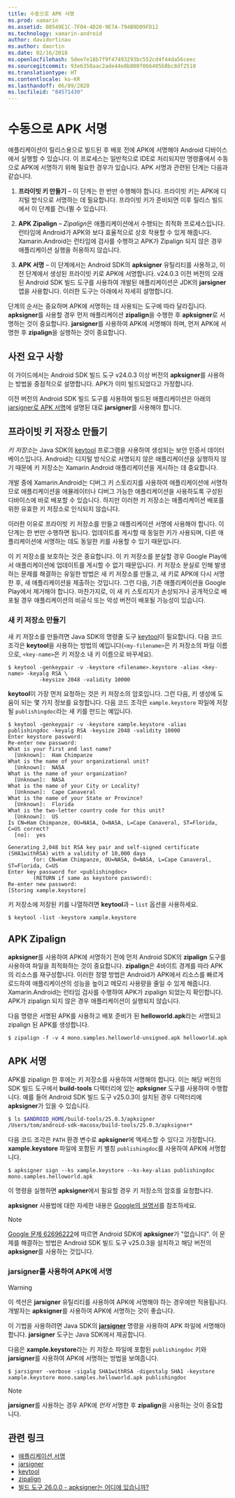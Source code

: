 ```yaml
---
title: 수동으로 APK 서명
ms.prod: xamarin
ms.assetid: 08549E1C-7F04-4D20-9E7A-794B9D09FD12
ms.technology: xamarin-android
author: davidortinau
ms.author: daortin
ms.date: 02/16/2018
ms.openlocfilehash: 5dee7e18b7f9f47493293bc552cd4f44da56ceec
ms.sourcegitcommit: 93e6358aac2ade44e8b800f066405b8bc8df2510
ms.translationtype: HT
ms.contentlocale: ko-KR
ms.lasthandoff: 06/09/2020
ms.locfileid: "84571430"
---
```

# <a name="manually-signing-the-apk"></a>수동으로 APK 서명

애플리케이션이 릴리스용으로 빌드된 후 배포 전에 APK에 서명해야 Android 디바이스에서 실행할 수 있습니다. 이 프로세스는 일반적으로 IDE로 처리되지만 명령줄에서 수동으로 APK에 서명하기 위해 필요한 경우가 있습니다. APK 서명과 관련된 단계는 다음과 같습니다.

1. **프라이빗 키 만들기** &ndash; 이 단계는 한 번만 수행해야 합니다. 프라이빗 키는 APK에 디지털 방식으로 서명하는 데 필요합니다.
    프라이빗 키가 준비되면 이후 릴리스 빌드에서 이 단계를 건너뛸 수 있습니다.

2. **APK Zipalign** &ndash; *Zipalign*은 애플리케이션에서 수행되는 최적화 프로세스입니다. 런타임에 Android가 APK와 보다 효율적으로 상호 작용할 수 있게 해줍니다. Xamarin.Android는 런타임에 검사를 수행하고 APK가 Zipalign 되지 않은 경우 애플리케이션 실행을 허용하지 않습니다.

3. **APK 서명** &ndash; 이 단계에서는 Android SDK의 **apksigner** 유틸리티를 사용하고, 이전 단계에서 생성된 프라이빗 키로 APK에 서명합니다. v24.0.3 이전 버전의 오래된 Android SDK 빌드 도구를 사용하여 개발된 애플리케이션은 JDK의 **jarsigner** 앱을 사용합니다. 이러한 도구는 아래에서 자세히 설명합니다.

단계의 순서는 중요하며 APK에 서명하는 데 사용되는 도구에 따라 달라집니다. **apksigner**를 사용할 경우 먼저 애플리케이션 **zipalign**을 수행한 후 **apksigner**로 서명하는 것이 중요합니다.  **jarsigner**를 사용하여 APK에 서명해야 하며, 먼저 APK에 서명한 후 **zipalign**을 실행하는 것이 중요합니다.

## <a name="prerequisites"></a>사전 요구 사항

이 가이드에서는 Android SDK 빌드 도구 v24.0.3 이상 버전의 **apksigner**를 사용하는 방법을 중점적으로 설명합니다. APK가 이미 빌드되었다고 가정합니다.

이전 버전의 Android SDK 빌드 도구를 사용하여 빌드된 애플리케이션은 아래의 [jarsigner로 APK 서명](#Sign_the_APK_with_jarsigner)에 설명된 대로 **jarsigner**를 사용해야 합니다.

## <a name="create-a-private-keystore"></a>프라이빗 키 저장소 만들기

*키 저장소*는 Java SDK의 [keytool](https://docs.oracle.com/javase/8/docs/technotes/tools/unix/keytool.html) 프로그램을 사용하여 생성되는 보안 인증서 데이터베이스입니다. Android는 디지털 방식으로 서명되지 않은 애플리케이션을 실행하지 않기 때문에 키 저장소는 Xamarin.Android 애플리케이션을 게시하는 데 중요합니다.

개발 중에 Xamarin.Android는 디버그 키 스토리지를 사용하여 애플리케이션에 서명하므로 애플리케이션을 에뮬레이터나 디버그 가능한 애플리케이션을 사용하도록 구성된 디바이스에 바로 배포할 수 있습니다.
하지만 이러한 키 저장소는 애플리케이션 배포를 위한 유효한 키 저장소로 인식되지 않습니다.

이러한 이유로 프라이빗 키 저장소를 만들고 애플리케이션 서명에 사용해야 합니다. 이 단계는 한 번만 수행하면 됩니다. 업데이트를 게시할 때 동일한 키가 사용되며, 다른 애플리케이션에 서명하는 데도 동일한 키를 사용할 수 있기 때문입니다.

이 키 저장소를 보호하는 것은 중요합니다. 이 키 저장소를 분실할 경우 Google Play에서 애플리케이션에 업데이트를 게시할 수 없기 때문입니다.
키 저장소 분실로 인해 발생하는 문제를 해결하는 유일한 방법은 새 키 저장소를 만들고, 새 키로 APK에 다시 서명한 후, 새 애플리케이션을 제출하는 것입니다. 그런 다음, 기존 애플리케이션을 Google Play에서 제거해야 합니다. 마찬가지로, 이 새 키 스토리지가 손상되거나 공개적으로 배포될 경우 애플리케이션의 비공식 또는 악성 버전이 배포될 가능성이 있습니다.

### <a name="create-a-new-keystore"></a>새 키 저장소 만들기

새 키 저장소를 만들려면 Java SDK의 명령줄 도구 [keytool](https://docs.oracle.com/javase/8/docs/technotes/tools/unix/keytool.html)이 필요합니다. 다음 코드 조각은 **keytool**을 사용하는 방법의 예입니다(`<my-filename>`은 키 저장소의 파일 이름으로, `<key-name>`은 키 저장소 내 키 이름으로 바꾸세요).

```shell
$ keytool -genkeypair -v -keystore <filename>.keystore -alias <key-name> -keyalg RSA \
          -keysize 2048 -validity 10000
```

**keytool**이 가장 먼저 요청하는 것은 키 저장소의 암호입니다. 그런 다음, 키 생성에 도움이 되는 몇 가지 정보를 요청합니다. 다음 코드 조각은 `xample.keystore` 파일에 저장될 `publishingdoc`라는 새 키를 만드는 예입니다.

```shell
$ keytool -genkeypair -v -keystore xample.keystore -alias publishingdoc -keyalg RSA -keysize 2048 -validity 10000
Enter keystore password:
Re-enter new password:
What is your first and last name?
  [Unknown]:  Ham Chimpanze
What is the name of your organizational unit?
  [Unknown]:  NASA
What is the name of your organization?
  [Unknown]:  NASA
What is the name of your City or Locality?
  [Unknown]:  Cape Canaveral
What is the name of your State or Province?
  [Unknown]:  Florida
What is the two-letter country code for this unit?
  [Unknown]:  US
Is CN=Ham Chimpanze, OU=NASA, O=NASA, L=Cape Canaveral, ST=Florida, C=US correct?
  [no]:  yes

Generating 2,048 bit RSA key pair and self-signed certificate (SHA1withRSA) with a validity of 10,000 days
        for: CN=Ham Chimpanze, OU=NASA, O=NASA, L=Cape Canaveral, ST=Florida, C=US
Enter key password for <publishingdoc>
        (RETURN if same as keystore password):
Re-enter new password:
[Storing xample.keystore]
```

키 저장소에 저장된 키를 나열하려면 **keytool**과 &ndash; `list` 옵션을 사용하세요.

```shell
$ keytool -list -keystore xample.keystore
```

## <a name="zipalign-the-apk"></a>APK Zipalign

**apksigner**를 사용하여 APK에 서명하기 전에 먼저 Android SDK의 **zipalign** 도구를 사용하여 파일을 최적화하는 것이 중요합니다. **zipalign**은 4바이트 경계를 따라 APK의 리소스를 재구성합니다. 이러한 정렬 방법은 Android가 APK에서 리소스를 빠르게 로드하여 애플리케이션의 성능을 높이고 메모리 사용량을 줄일 수 있게 해줍니다. Xamarin.Android는 런타임 검사를 수행하여 APK가 zipalign 되었는지 확인합니다. APK가 zipalign 되지 않은 경우 애플리케이션이 실행되지 않습니다.

다음 명령은 서명된 APK를 사용하고 배포 준비가 된 **helloworld.apk**라는 서명되고 zipalign 된 APK를 생성합니다.

```shell
$ zipalign -f -v 4 mono.samples.helloworld-unsigned.apk helloworld.apk
```

## <a name="sign-the-apk"></a>APK 서명

APK를 zipalign 한 후에는 키 저장소를 사용하여 서명해야 합니다. 이는 해당 버전의 SDK 빌드 도구에서 **build-tools** 디렉터리에 있는 **apksigner** 도구를 사용하여 수행합니다.  예를 들어 Android SDK 빌드 도구 v25.0.3이 설치된 경우 디렉터리에 **apksigner**가 있을 수 있습니다.

```bash
$ ls $ANDROID_HOME/build-tools/25.0.3/apksigner
/Users/tom/android-sdk-macosx/build-tools/25.0.3/apksigner*
```

다음 코드 조각은 `PATH` 환경 변수로 **apksigner**에 액세스할 수 있다고 가정합니다. **xample.keystore** 파일에 포함된 키 별칭 `publishingdoc`를 사용하여 APK에 서명합니다.

```shell
$ apksigner sign --ks xample.keystore --ks-key-alias publishingdoc mono.samples.helloworld.apk
```

이 명령을 실행하면 **apksigner**에서 필요할 경우 키 저장소의 암호를 요청합니다.

**apksigner** 사용법에 대한 자세한 내용은 [Google의 설명서](https://developer.android.com/studio/command-line/apksigner.html)를 참조하세요.

> [!NOTE]
> [Google 문제 62696222](https://issuetracker.google.com/issues/62696222)에 따르면 Android SDK에 **apksigner**가 "없습니다". 이 문제를 해결하는 방법은 Android SDK 빌드 도구 v25.0.3을 설치하고 해당 버전의 **apksigner**를 사용하는 것입니다.  

<a name="Sign_the_APK_with_jarsigner"></a>

### <a name="sign-the-apk-with-jarsigner"></a>jarsigner를 사용하여 APK에 서명

> [!WARNING]
> 이 섹션은 **jarsigner** 유틸리티를 사용하여 APK에 서명해야 하는 경우에만 적용됩니다. 개발자는 **apksigner**를 사용하여 APK에 서명하는 것이 좋습니다.

이 기법을 사용하려면 Java SDK의 **[jarsigner](https://docs.oracle.com/javase/8/docs/technotes/tools/windows/jarsigner.html)** 명령을 사용하여 APK 파일에 서명해야 합니다.  **jarsigner** 도구는 Java SDK에서 제공합니다.

다음은 **xample.keystore**라는 키 저장소 파일에 포함된 `publishingdoc` 키와 **jarsigner**를 사용하여 APK에 서명하는 방법을 보여줍니다.

```shell
$ jarsigner -verbose -sigalg SHA1withRSA -digestalg SHA1 -keystore xample.keystore mono.samples.helloworld.apk publishingdoc
```

> [!NOTE]
> **jarsigner**를 사용하는 경우 APK에 _먼저_ 서명한 후 **zipalign**을 사용하는 것이 중요합니다.  

## <a name="related-links"></a>관련 링크

- [애플리케이션 서명](https://source.android.com/security/apksigning/)
- [jarsigner](https://docs.oracle.com/javase/8/docs/technotes/tools/windows/jarsigner.html)
- [keytool](https://docs.oracle.com/javase/8/docs/technotes/tools/unix/keytool.html)
- [zipalign](https://developer.android.com/studio/command-line/zipalign.html)
- [빌드 도구 26.0.0 - apksigner는 어디에 있습니까?](https://issuetracker.google.com/issues/62696222)
